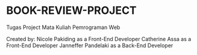 # BOOK-REVIEW-PROJECT

Tugas Project Mata Kuliah Pemrograman Web 

Created by:
Nicole Pakiding as a Front-End Developer
Catherine Assa as a Front-End Developer
Janneffer Pandelaki as a Back-End Developer
